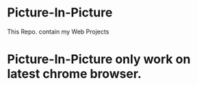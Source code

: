 # Picture-In-Picture
This Repo. contain my Web Projects

# Picture-In-Picture only work on latest chrome browser.
